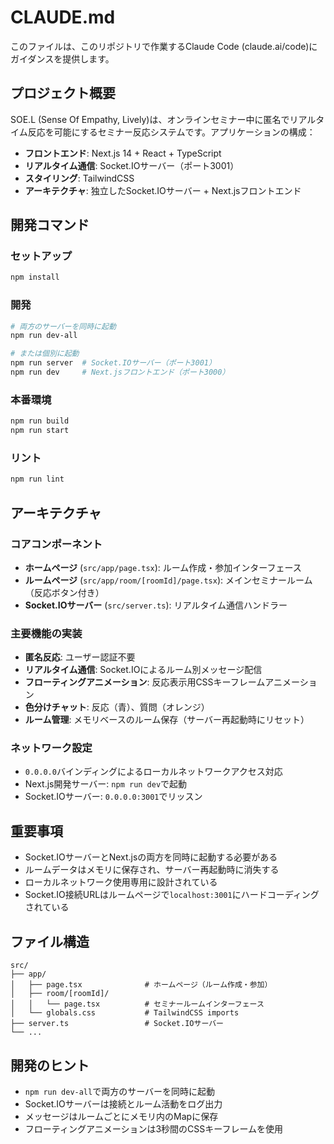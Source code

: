 # CLAUDE.md

このファイルは、このリポジトリで作業するClaude Code (claude.ai/code)にガイダンスを提供します。

## プロジェクト概要

SOE.L (Sense Of Empathy, Lively)は、オンラインセミナー中に匿名でリアルタイム反応を可能にするセミナー反応システムです。アプリケーションの構成：

- **フロントエンド**: Next.js 14 + React + TypeScript
- **リアルタイム通信**: Socket.IOサーバー（ポート3001）
- **スタイリング**: TailwindCSS
- **アーキテクチャ**: 独立したSocket.IOサーバー + Next.jsフロントエンド

## 開発コマンド

### セットアップ
```bash
npm install
```

### 開発
```bash
# 両方のサーバーを同時に起動
npm run dev-all

# または個別に起動
npm run server  # Socket.IOサーバー（ポート3001）
npm run dev     # Next.jsフロントエンド（ポート3000）
```

### 本番環境
```bash
npm run build
npm run start
```

### リント
```bash
npm run lint
```

## アーキテクチャ

### コアコンポーネント
- **ホームページ** (`src/app/page.tsx`): ルーム作成・参加インターフェース
- **ルームページ** (`src/app/room/[roomId]/page.tsx`): メインセミナールーム（反応ボタン付き）
- **Socket.IOサーバー** (`src/server.ts`): リアルタイム通信ハンドラー

### 主要機能の実装
- **匿名反応**: ユーザー認証不要
- **リアルタイム通信**: Socket.IOによるルーム別メッセージ配信
- **フローティングアニメーション**: 反応表示用CSSキーフレームアニメーション
- **色分けチャット**: 反応（青）、質問（オレンジ）
- **ルーム管理**: メモリベースのルーム保存（サーバー再起動時にリセット）

### ネットワーク設定
- `0.0.0.0`バインディングによるローカルネットワークアクセス対応
- Next.js開発サーバー: `npm run dev`で起動
- Socket.IOサーバー: `0.0.0.0:3001`でリッスン

## 重要事項

- Socket.IOサーバーとNext.jsの両方を同時に起動する必要がある
- ルームデータはメモリに保存され、サーバー再起動時に消失する
- ローカルネットワーク使用専用に設計されている
- Socket.IO接続URLはルームページで`localhost:3001`にハードコーディングされている

## ファイル構造

```
src/
├── app/
│   ├── page.tsx              # ホームページ（ルーム作成・参加）
│   ├── room/[roomId]/
│   │   └── page.tsx          # セミナールームインターフェース
│   └── globals.css           # TailwindCSS imports
├── server.ts                 # Socket.IOサーバー
└── ...
```

## 開発のヒント

- `npm run dev-all`で両方のサーバーを同時に起動
- Socket.IOサーバーは接続とルーム活動をログ出力
- メッセージはルームごとにメモリ内のMapに保存
- フローティングアニメーションは3秒間のCSSキーフレームを使用